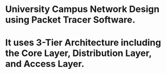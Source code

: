 # University Campus Network Design using Packet Tracer Software. 
# It uses 3-Tier Architecture including the Core Layer, Distribution Layer, and Access Layer.
